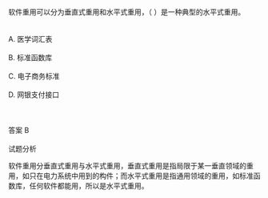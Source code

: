 <div class="detail lh2"><div>
软件重用可以分为垂直式重用和水平式重用，（  ）是一种典型的水平式重用。</div><br/><br/>A. 医学词汇表<br/><br/>B. 标准函数库<br/><br/>C. 电子商务标准<br/><br/>D. 网银支付接口<br/><br/><br/><br/>答案 B<br/><br/>试题分析<br/><p>软件重用分垂直式重用与水平式重用，垂直式重用是指局限于某一垂直领域的重用，如只在电力系统中用到的构件；而水平式重用是指通用领域的重用，如标准函数库，任何软件都能用，所以是水平式重用。</p></div>